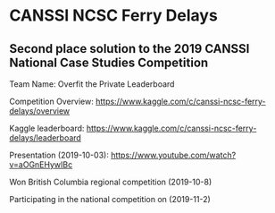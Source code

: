 # CANSSI NCSC Ferry Delays


## Second place solution to the 2019 CANSSI National Case Studies Competition

Team Name: Overfit the Private Leaderboard

Competition Overview: https://www.kaggle.com/c/canssi-ncsc-ferry-delays/overview

Kaggle leaderboard: https://www.kaggle.com/c/canssi-ncsc-ferry-delays/leaderboard

Presentation (2019-10-03): https://www.youtube.com/watch?v=aOGnEHywIBc

Won British Columbia regional competition (2019-10-8) 

Participating in the national competition on (2019-11-2)

